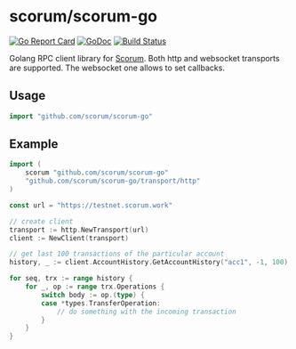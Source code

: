 # scorum/scorum-go
[![Go Report Card](https://goreportcard.com/badge/github.com/scorum/scorum-go)](https://goreportcard.com/report/github.com/scorum/scorum-go)
[![GoDoc](https://godoc.org/github.com/scorum/scorum-go?status.svg)](https://godoc.org/github.com/scorum/scorum-go)
[![Build Status](https://github.com/scorum/scorum-go/actions/workflows/main.yml/badge.svg?event=push)](https://github.com/scorum/scorum-go/actions)

Golang RPC client library for [Scorum](https://scorumcoins.com). Both http and websocket transports are supported.
The websocket one allows to set callbacks.

## Usage

```go
import "github.com/scorum/scorum-go"
```

## Example
```go
import (
    scorum "github.com/scorum/scorum-go"
    "github.com/scorum/scorum-go/transport/http"
)

const url = "https://testnet.scorum.work"

// create client
transport := http.NewTransport(url)
client := NewClient(transport)

// get last 100 transactions of the particular account
history, _ := client.AccountHistory.GetAccountHistory("acc1", -1, 100)

for seq, trx := range history {
    for _, op := range trx.Operations {
        switch body := op.(type) {
        case *types.TransferOperation:
            // do something with the incoming transaction
        }
    }
}

```

